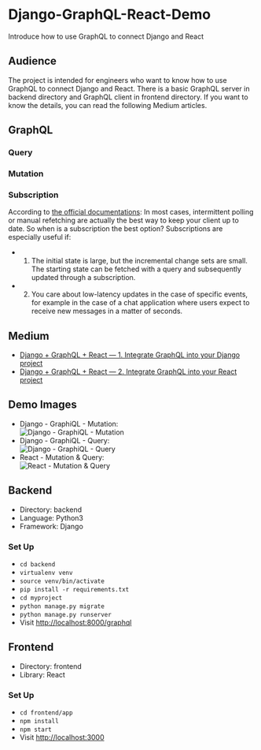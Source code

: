 # Django-GraphQL-React-Demo

Introduce how to use GraphQL to connect Django and React

## Audience
The project is intended for engineers who want to know how to use GraphQL to connect Django and React. There is a basic GraphQL server in backend directory and GraphQL client in frontend directory. If you want to know the details, you can read the following Medium articles.

## GraphQL
### Query
### Mutation
### Subscription
According to [the official documentations](https://www.apollographql.com/docs/react/data/subscriptions/): In most cases, intermittent polling or manual refetching are actually the best way to keep your client up to date. So when is a subscription the best option? Subscriptions are especially useful if:

- 1. The initial state is large, but the incremental change sets are small. The starting state can be fetched with a query and subsequently updated through a subscription.
- 2. You care about low-latency updates in the case of specific events, for example in the case of a chat application where users expect to receive new messages in a matter of seconds.

## Medium
- [Django + GraphQL + React — 1. Integrate GraphQL into your Django project](https://medium.com/@zoejoyuliao/django-graphql-react-1-integrate-graphql-into-your-django-project-ff51237bb5d9)
- [Django + GraphQL + React — 2. Integrate GraphQL into your React project](https://medium.com/@zoejoyuliao/django-graphql-react-2-integrate-graphql-into-your-react-project-71fa74f1cb00)

## Demo Images
- Django - GraphiQL - Mutation:  
  ![Django - GraphiQL - Mutation](https://miro.medium.com/max/1279/1*u-B-WQ5nfI3q3URSfcZ4xA.png)
- Django - GraphiQL - Query:  
  ![Django - GraphiQL - Query](https://miro.medium.com/max/1280/1*zD_QIqmfOKymenXJg_d4fw.png)
- React - Mutation & Query:  
  ![React - Mutation & Query](https://miro.medium.com/max/600/1*zJHhqqSv4CZ_o94ZSgvxPA.gif)

## Backend
- Directory: backend
- Language: Python3
- Framework: Django

### Set Up
- `cd backend`
- `virtualenv venv`
- `source venv/bin/activate`
- `pip install -r requirements.txt`
- `cd myproject`
- `python manage.py migrate`
- `python manage.py runserver`
- Visit [http://localhost:8000/graphql](http://localhost:8000/graphql)

## Frontend
- Directory: frontend
- Library: React

### Set Up
- `cd frontend/app`
- `npm install`
- `npm start`
- Visit [http://localhost:3000](http://localhost:3000)
